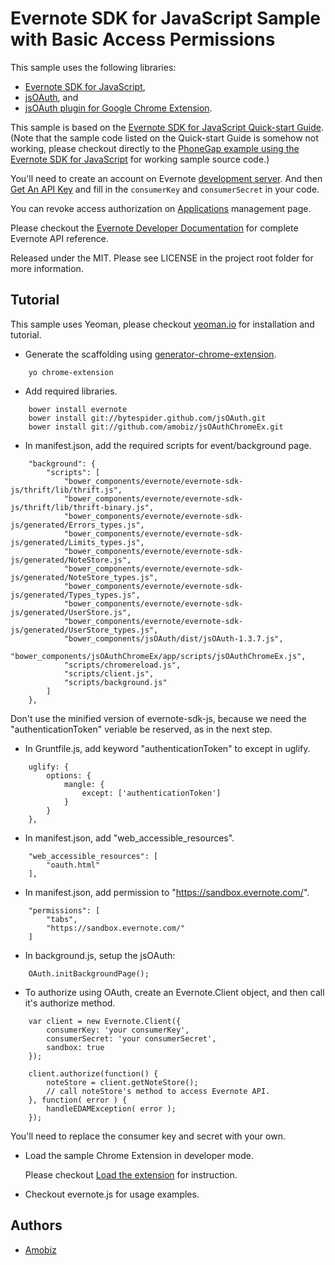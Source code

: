 # Evernote SDK for JavaScript Sample with Basic Access Permissions

This sample uses the following libraries:
* [Evernote SDK for JavaScript](https://github.com/evernote/evernote-sdk-js),
* [jsOAuth](https://bytespider.github.com/jsOAuth/), and
* [jsOAuth plugin for Google Chrome Extension](https://github.com/amobiz/jsOAuthChromeEx/).

This sample is based on the [Evernote SDK for JavaScript Quick-start Guide](http://dev.evernote.com/doc/start/javascript.php).
(Note that the sample code listed on the Quick-start Guide is somehow not working, please checkout directly to the [PhoneGap example using the Evernote SDK for JavaScript](https://github.com/evernote/phonegap-example) for working sample source code.)

You'll need to create an account on Evernote [development server](https://sandbox.evernote.com/).
And then [Get An API Key](http://dev.evernote.com/doc) and fill in the `consumerKey` and `consumerSecret` in your code.

You can revoke access authorization on [Applications](https://sandbox.evernote.com/AuthorizedServices.action) management page.

Please checkout the [Evernote Developer Documentation](http://dev.evernote.com/doc/) for complete Evernote API reference.

Released under the MIT. Please see LICENSE in the project root folder for more information.

## Tutorial

This sample uses Yeoman, please checkout [yeoman.io](http://yeoman.io/) for installation and tutorial.

* Generate the scaffolding using [generator-chrome-extension](https://github.com/yeoman/generator-chrome-extension).

```
    yo chrome-extension
```

* Add required libraries.

```
    bower install evernote
    bower install git://bytespider.github.com/jsOAuth.git
    bower install git://github.com/amobiz/jsOAuthChromeEx.git
```

* In manifest.json, add the required scripts for event/background page.

```
    "background": {
        "scripts": [
            "bower_components/evernote/evernote-sdk-js/thrift/lib/thrift.js",
            "bower_components/evernote/evernote-sdk-js/thrift/lib/thrift-binary.js",
            "bower_components/evernote/evernote-sdk-js/generated/Errors_types.js",
            "bower_components/evernote/evernote-sdk-js/generated/Limits_types.js",
            "bower_components/evernote/evernote-sdk-js/generated/NoteStore.js",
            "bower_components/evernote/evernote-sdk-js/generated/NoteStore_types.js",
            "bower_components/evernote/evernote-sdk-js/generated/Types_types.js",
            "bower_components/evernote/evernote-sdk-js/generated/UserStore.js",
            "bower_components/evernote/evernote-sdk-js/generated/UserStore_types.js",
            "bower_components/jsOAuth/dist/jsOAuth-1.3.7.js",
            "bower_components/jsOAuthChromeEx/app/scripts/jsOAuthChromeEx.js",
            "scripts/chromereload.js",
            "scripts/client.js",
            "scripts/background.js"
        ]
    },
```

Don't use the minified version of evernote-sdk-js, because we need the "authenticationToken" veriable be reserved, as in the next step.

* In Gruntfile.js, add keyword "authenticationToken" to except in uglify.

```
    uglify: {
        options: {
            mangle: {
                except: ['authenticationToken']
            }
        }
    },
```

* In manifest.json, add "web_accessible_resources".

```
    "web_accessible_resources": [
        "oauth.html"
    ],
```

* In manifest.json, add permission to "https://sandbox.evernote.com/".

```
    "permissions": [
        "tabs",
        "https://sandbox.evernote.com/"
    ]
```

* In background.js, setup the jsOAuth:

```
    OAuth.initBackgroundPage();
```

* To authorize using OAuth, create an Evernote.Client object, and then call it's authorize method.

```
    var client = new Evernote.Client({
        consumerKey: 'your consumerKey',
        consumerSecret: 'your consumerSecret',
        sandbox: true
    });

    client.authorize(function() {
        noteStore = client.getNoteStore();
        // call noteStore's method to access Evernote API.
    }, function( error ) {
        handleEDAMException( error );
    });
```

  You'll need to replace the consumer key and secret with your own.

* Load the sample Chrome Extension in developer mode.

  Please checkout [Load the extension](https://developer.chrome.com/extensions/getstarted#unpacked) for instruction.

* Checkout evernote.js for usage examples.

## Authors

  * [Amobiz](https://github.com/amobiz)
